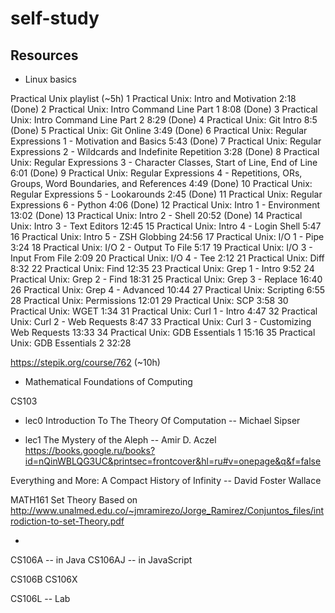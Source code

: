 # self-study

## Resources

* Linux basics

Practical Unix playlist (~5h)
1 Practical Unix: Intro and Motivation 2:18 (Done)
2 Practical Unix: Intro Command Line Part 1 8:08 (Done)
3 Practical Unix: Intro Command Line Part 2 8:29 (Done)
4 Practical Unix: Git Intro 8:5 (Done)
5 Practical Unix: Git Online 3:49 (Done)
6 Practical Unix: Regular Expressions 1 - Motivation and Basics 5:43 (Done)
7 Practical Unix: Regular Expressions 2 - Wildcards and Indefinite Repetition 3:28 (Done)
8 Practical Unix: Regular Expressions 3 - Character Classes, Start of Line, End of Line 6:01 (Done)
9 Practical Unix: Regular Expressions 4 - Repetitions, ORs, Groups, Word Boundaries, and References 4:49 (Done)
10 Practical Unix: Regular Expressions 5 - Lookarounds 2:45 (Done)
11 Practical Unix: Regular Expressions 6 - Python 4:06 (Done)
12 Practical Unix: Intro 1 - Environment 13:02 (Done)
13 Practical Unix: Intro 2 - Shell 20:52 (Done)
14 Practical Unix: Intro 3 - Text Editors 12:45
15 Practical Unix: Intro 4 - Login Shell 5:47
16 Practical Unix: Intro 5 - ZSH Globbing 24:56
17 Practical Unix: I/O 1 - Pipe 3:24
18 Practical Unix: I/O 2 - Output To File 5:17
19 Practical Unix: I/O 3 - Input From File 2:09
20 Practical Unix: I/O 4 - Tee 2:12
21 Practical Unix: Diff 8:32
22 Practical Unix: Find 12:35
23 Practical Unix: Grep 1 - Intro 9:52
24 Practical Unix: Grep 2 - Find 18:31
25 Practical Unix: Grep 3 - Replace 16:40
26 Practical Unix: Grep 4 - Advanced 10:44
27 Practical Unix: Scripting 6:55
28 Practical Unix: Permissions 12:01
29 Practical Unix: SCP 3:58
30 Practical Unix: WGET 1:34
31 Practical Unix: Curl 1 - Intro 4:47
32 Practical Unix: Curl 2 - Web Requests 8:47
33 Practical Unix: Curl 3 - Customizing Web Requests 13:33
34 Practical Unix: GDB Essentials 1 15:16
35 Practical Unix: GDB Essentials 2 32:28


https://stepik.org/course/762 (~10h)

* Mathematical Foundations of Computing

CS103
- lec0
Introduction To The Theory Of Computation -- Michael Sipser

- lec1
The Mystery of the Aleph -- Amir D. Aczel
https://books.google.ru/books?id=nQinWBLQG3UC&printsec=frontcover&hl=ru#v=onepage&q&f=false

Everything and More: A Compact History of Infinity -- David Foster Wallace

MATH161 Set Theory
Based on http://www.unalmed.edu.co/~jmramirezo/Jorge_Ramirez/Conjuntos_files/introdiction-to-set-Theory.pdf

* 
CS106A -- in Java
CS106AJ -- in JavaScript

CS106B 
CS106X

CS106L -- Lab

